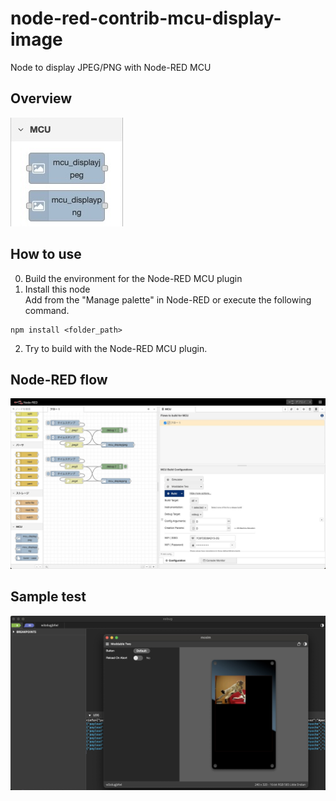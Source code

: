 # node-red-contrib-mcu-display-image

Node to display JPEG/PNG with Node-RED MCU

## Overview

![palette](./image/palette.png)

## How to use

0. Build the environment for the Node-RED MCU plugin  
1. Install this node  
Add from the "Manage palette" in Node-RED or execute the following command.  

```
npm install <folder_path>  
```
2. Try to build with the Node-RED MCU plugin.

## Node-RED flow

![flow](./image/flow.png)

## Sample test

![sample](./image/sample.png)

